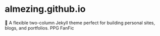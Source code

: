 # almezing.github.io
:triangular_ruler: A flexible two-column Jekyll theme perfect for building personal sites, blogs, and portfolios.
PPG FanFic
